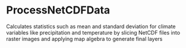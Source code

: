 # ProcessNetCDFData
Calculates statistics such as mean and standard deviation for climate variables like precipitation and temperature by slicing NetCDF files into raster images and applying map algebra to generate final layers
